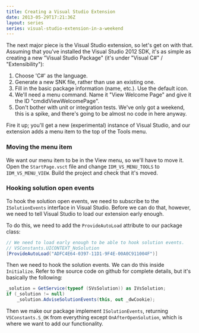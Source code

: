 ```yaml
---
title: Creating a Visual Studio Extension
date: 2013-05-29T17:21:36Z
layout: series
series: visual-studio-extension-in-a-weekend
---
```

The next major piece is the Visual Studio extension, so let's get on with that. Assuming that you've installed the
Visual Studio 2012 SDK, it's as simple as creating a new "Visual Studio Package" (it's under "Visual C#" /
"Extensibility"):

1. Choose 'C#' as the language.
2. Generate a new SNK file, rather than use an existing one.
3. Fill in the basic package information (name, etc.). Use the default icon.
4. We'll need a menu command. Name it "View Welcome Page" and give it the ID "cmdidViewWelcomePage".
5. Don't bother with unit or integration tests. We've only got a weekend, this is a spike, and there's going to be
   almost no code in here anyway.

Fire it up; you'll get a new (experimental) instance of Visual Studio, and our extension adds a menu item to the top of
the Tools menu.

### Moving the menu item ###

We want our menu item to be in the View menu, so we'll have to move it. Open the `StartPage.vsct` file and change
`IDM_VS_MENU_TOOLS` to `IDM_VS_MENU_VIEW`. Build the project and check that it's moved.

### Hooking solution open events ###

To hook the solution open events, we need to subscribe to the `ISolutionEvents` interface in Visual Studio. Before we
can do that, however, we need to tell Visual Studio to load our extension early enough.

To do this, we need to add the `ProvideAutoLoad` attribute to our package class:

```c#
// We need to load early enough to be able to hook solution events.
// VSConstants.UICONTEXT_NoSolution
[ProvideAutoLoad("ADFC4E64-0397-11D1-9F4E-00A0C911004F")]
```

Then we need to hook the solution events. We can do this inside `Initialize`. Refer to the source code on github for
complete details, but it's basically the following:

```c#
_solution = GetService(typeof (SVsSolution)) as IVsSolution;
if (_solution != null)
    _solution.AdviseSolutionEvents(this, out _dwCookie);
```

Then we make our package implement `ISolutionEvents`, returning `VSConstants.S_OK` from everything except
`OnAfterOpenSolution`, which is where we want to add our functionality.
